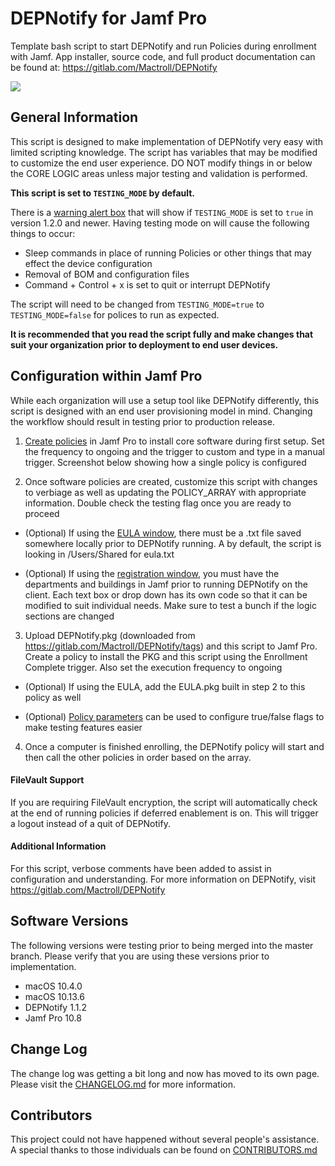 # DEPNotify for Jamf Pro
Template bash script to start DEPNotify and run Policies during enrollment with Jamf. App installer, source code, and full product documentation can be found at: https://gitlab.com/Mactroll/DEPNotify

![](https://github.com/jamfprofessionalservices/DEP-Notify/blob/master/example-img/fullscreen_setup.png)

## General Information

This script is designed to make implementation of DEPNotify very easy with limited scripting knowledge. The script has variables that may be modified to customize the end user experience. DO NOT modify things in or below the CORE LOGIC areas unless major testing and validation is performed.

**This script is set to `TESTING_MODE` by default.**

There is a [warning alert box](https://github.com/jamfprofessionalservices/DEP-Notify/blob/master/example-img/fullscreen_testing_mode.png) that will show if `TESTING_MODE` is set to `true` in version 1.2.0 and newer. Having testing mode on will cause the following things to occur:

* Sleep commands in place of running Policies or other things that may effect the device configuration
* Removal of BOM and configuration files
* Command + Control + x is set to quit or interrupt DEPNotify

The script will need to be changed from `TESTING_MODE=true` to `TESTING_MODE=false` for polices to run as expected.

**It is recommended that you read the script fully and make changes that suit your organization prior to deployment to end user devices.**

## Configuration within Jamf Pro

While each organization will use a setup tool like DEPNotify differently, this script is designed with an end user provisioning model in mind. Changing the workflow should result in testing prior to production release.

1. [Create policies](https://github.com/jamfprofessionalservices/DEP-Notify/blob/master/example-img/jamfpro_policy_configuration.png) in Jamf Pro to install core software during first setup. Set the frequency to ongoing and the trigger to custom and type in a manual trigger. Screenshot below showing how a single policy is configured

2. Once software policies are created, customize this script with changes to verbiage as well as updating the POLICY_ARRAY with appropriate information. Double check the testing flag once you are ready to proceed

  * (Optional) If using the [EULA window](https://github.com/jamfprofessionalservices/DEP-Notify/blob/master/example-img/fullscreen_eula_user_input.png), there must be a .txt file saved somewhere locally prior to DEPNotify running. A by default, the script is looking in /Users/Shared for eula.txt

  * (Optional) If using the [registration window](https://github.com/jamfprofessionalservices/DEP-Notify/blob/master/example-img/fullscreen_register_user_input.png), you must have the departments and buildings in Jamf prior to running DEPNotify on the client. Each text box or drop down has its own code so that it can be modified to suit individual needs. Make sure to test a bunch if the logic sections are changed

3. Upload DEPNotify.pkg (downloaded from https://gitlab.com/Mactroll/DEPNotify/tags) and this script to Jamf Pro. Create a policy to install the PKG and this script using the Enrollment Complete trigger. Also set the execution frequency to ongoing

  * (Optional) If using the EULA, add the EULA.pkg built in step 2 to this policy as well

  * (Optional) [Policy parameters](https://github.com/jamfprofessionalservices/DEP-Notify/blob/master/example-img/jamfpro_policy_parameter_values.png) can be used to configure true/false flags to make testing features easier

4. Once a computer is finished enrolling, the DEPNotify policy will start and then call the other policies in order based on the array.

#### FileVault Support

If you are requiring FileVault encryption, the script will automatically check at the end of running policies if deferred enablement is on. This will trigger a logout instead of a quit of DEPNotify.

#### Additional Information

For this script, verbose comments have been added to assist in configuration and understanding. For more information on DEPNotify, visit https://gitlab.com/Mactroll/DEPNotify

## Software Versions

The following versions were testing prior to being merged into the master branch. Please verify that you are using these versions prior to implementation.

* macOS 10.4.0
* macOS 10.13.6
* DEPNotify 1.1.2
* Jamf Pro 10.8

## Change Log

The change log was getting a bit long and now has moved to its own page. Please visit the [CHANGELOG.md](CHANGELOG.md) for more information.

## Contributors

This project could not have happened without several people's assistance. A special thanks to those individuals can be found on [CONTRIBUTORS.md](CONTRIBUTORS.md)
